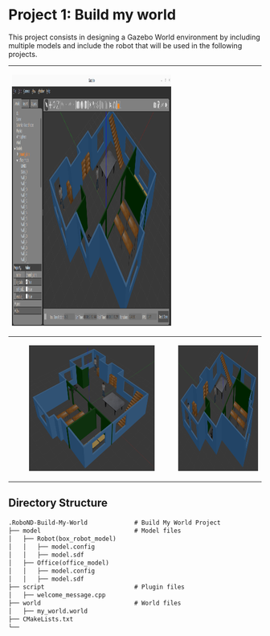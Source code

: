 # Project 1: Build my world
This project consists in designing a Gazebo World environment by including multiple models and include the robot that will be used in the following projects.


<table style="width:100%">
    <tr>
        <th><p>
            <a href="https://github.com/RonaldoCD/Udacity-Robotics-Software-Engineer-Nanodegree-Projects/blob/main/Project%201:%20Build%20my%20world/images/Screenshot%20from%202023-02-03%2021-50-23.png">
            <img src="https://github.com/RonaldoCD/Udacity-Robotics-Software-Engineer-Nanodegree-Projects/blob/main/Project%201:%20Build%20my%20world/images/Screenshot%20from%202023-02-03%2021-50-23.png"
            alt="Build my world" width="500" height="500"    ></a>
        </p>
        </th>
    </tr>
    <tr>
        <th><p>
            <a href="https://github.com/RonaldoCD/Udacity-Robotics-Software-Engineer-Nanodegree-Projects/blob/main/Project%201:%20Build%20my%20world/images/Screenshot%20from%202023-02-03%2021-46-13.png">
            <img src="https://github.com/RonaldoCD/Udacity-Robotics-Software-Engineer-Nanodegree-Projects/blob/main/Project%201:%20Build%20my%20world/images/Screenshot%20from%202023-02-03%2021-46-13.png"
            alt="Build my world" width="250" height="250"></a>
        </p>
        </th>
        <th><p>
            <a href="https://github.com/RonaldoCD/Udacity-Robotics-Software-Engineer-Nanodegree-Projects/blob/main/Project%201:%20Build%20my%20world/images/Screenshot%20from%202023-02-03%2021-46-55.png">
            <img src="https://github.com/RonaldoCD/Udacity-Robotics-Software-Engineer-Nanodegree-Projects/blob/main/Project%201:%20Build%20my%20world/images/Screenshot%20from%202023-02-03%2021-46-55.png"
            alt="Build my world" width="250" height="250"></a>
        </p>
        </th>
    </tr>
</table>

## Directory Structure
```
.RoboND-Build-My-World             # Build My World Project 
├── model                          # Model files 
│   ├── Robot(box_robot_model)
│   │   ├── model.config
│   │   ├── model.sdf
│   ├── Office(office_model)
│   │   ├── model.config
│   │   ├── model.sdf
├── script                         # Plugin files 
│   ├── welcome_message.cpp
├── world                          # World files
│   ├── my_world.world
├── CMakeLists.txt
└──   
```